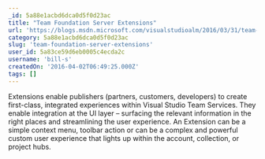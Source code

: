 ```yaml
---
_id: 5a88e1acbd6dca0d5f0d23ac
title: "Team Foundation Server Extensions"
url: 'https://blogs.msdn.microsoft.com/visualstudioalm/2016/03/31/team-foundation-server-extensions-2/'
category: 5a88e1acbd6dca0d5f0d23ac
slug: 'team-foundation-server-extensions'
user_id: 5a83ce59d6eb0005c4ecda2c
username: 'bill-s'
createdOn: '2016-04-02T06:49:25.000Z'
tags: []
---
```


Extensions enable publishers (partners, customers, developers) to create first-class, integrated experiences within Visual Studio Team Services. They enable integration at the UI layer – surfacing the relevant information in the right places and streamlining the user experience. An Extension can be a simple context menu, toolbar action or can be a complex and powerful custom user experience that lights up within the account, collection, or project hubs.
